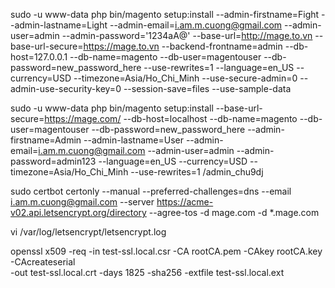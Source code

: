 

sudo -u www-data php bin/magento setup:install --admin-firstname=Fight --admin-lastname=Light --admin-email=i.am.m.cuong@gmail.com --admin-user=admin --admin-password='1234aA@' --base-url=http://mage.to.vn --base-url-secure=https://mage.to.vn --backend-frontname=admin --db-host=127.0.0.1 --db-name=magento --db-user=magentouser --db-password=new_password_here --use-rewrites=1 --language=en_US --currency=USD --timezone=Asia/Ho_Chi_Minh --use-secure-admin=0 --admin-use-security-key=0 --session-save=files --use-sample-data


sudo -u www-data php bin/magento setup:install --base-url-secure=https://mage.com/ --db-host=localhost --db-name=magento --db-user=magentouser --db-password=new_password_here --admin-firstname=Admin --admin-lastname=User --admin-email=i.am.m.cuong@gmail.com --admin-user=admin --admin-password=admin123 --language=en_US --currency=USD --timezone=Asia/Ho_Chi_Minh --use-rewrites=1
/admin_chu9dj

sudo certbot certonly --manual --preferred-challenges=dns --email i.am.m.cuong@gmail.com --server https://acme-v02.api.letsencrypt.org/directory --agree-tos -d mage.com -d *.mage.com

vi /var/log/letsencrypt/letsencrypt.log


openssl x509 -req -in test-ssl.local.csr -CA rootCA.pem -CAkey rootCA.key -CAcreateserial \
-out test-ssl.local.crt -days 1825 -sha256 -extfile test-ssl.local.ext
